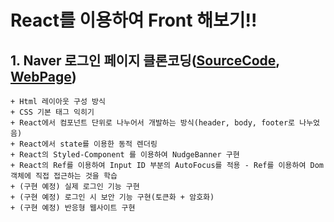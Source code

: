 # React를 이용하여 Front 해보기!!

## 1. Naver 로그인 페이지 클론코딩([SourceCode](https://github.com/1876070677/Frontend/tree/main/src/naver), [WebPage](http://shbox.shop:9090))
    + Html 레이아웃 구성 방식
    + CSS 기본 태그 익히기
    + React에서 컴포넌트 단위로 나누어서 개발하는 방식(header, body, footer로 나누었음)
    + React에서 state를 이용한 동적 렌더링
    + React의 Styled-Component 를 이용하여 NudgeBanner 구현
    + React의 Ref를 이용하여 Input ID 부분의 AutoFocus를 적용 - Ref를 이용하여 Dom 객체에 직접 접근하는 것을 학습
    + (구현 예정) 실제 로그인 기능 구현
    + (구현 예정) 로그인 시 보안 기능 구현(토큰화 + 암호화)
    + (구현 예정) 반응형 웹사이트 구현
